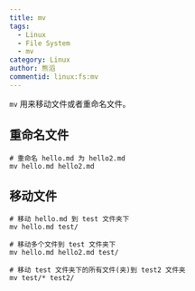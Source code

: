 ```yaml
---
title: mv
tags:
  - Linux
  - File System
  - mv
category: Linux
author: 熊滔
commentid: linux:fs:mv
---
```


`mv` 用来移动文件或者重命名文件。

## 重命名文件

```shell
# 重命名 hello.md 为 hello2.md
mv hello.md hello2.md
```

## 移动文件

```shell
# 移动 hello.md 到 test 文件夹下
mv hello.md test/
```

```shell
# 移动多个文件到 test 文件夹下
mv hello.md hello2.md test/
```

```shell
# 移动 test 文件夹下的所有文件(夹)到 test2 文件夹
mv test/* test2/
```


